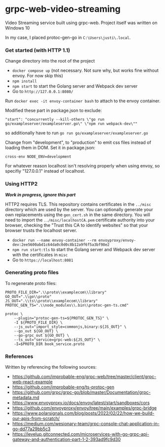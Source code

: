 # grpc-web-video-streaming

Video Streaming service built using grpc-web. Project itself was written on Windows 10

In my case, I placed protoc-gen-go in `C:\Users\justi\.local`.

### Get started (with HTTP 1.1)

Change directory into the root of the project
* `docker compose up` (not necessary. Not sure why, but works fine without envoy. For now skip this)
* `npm install`
* `npm start` to start the Golang server and Webpack dev server
* Go to `http://127.0.0.1:8080/`

Run `docker exec -it envoy-container bash` to attach to the envoy container.

Modified these part in package.json to exclude:
```
"start": "concurrently --kill-others \"go run go/exampleserver/exampleserver.go\" \"npm run webpack-dev\""
```
so additionally have to run `go run go/exampleserver/exampleserver.go`

Change from "development", to "production" to emit css files instead of loading them in DOM. Set it in package.json:
```
cross-env NODE_ENV=development
```

For whatever reason localhost isn't resolving properly when using envoy, so specifiy "127.0.0.1" instead of localhost.

### Using HTTP2

***Work in progress, ignore this part***

HTTP2 requires TLS. This repository contains certificates in the `../misc` directory which are used by the server. You can optionally generate your own replacements using the `gen_cert.sh` in the same directory.
You will need to import the `../misc/localhostCA.pem` certificate authority into your browser, checking the "Trust this CA to identify websites" so that your browser trusts the localhost server.

* `docker run --name envoy-container --rm envoyproxy/envoy-dev:2ee5600abd1c64da0c0d0c8b12a9f6f5a3bf98e2`
* `npm run start:tls` to start the Golang server and Webpack dev server with the certificates in `misc`
* Go to `https://localhost:8081`

### Generating proto files

To regenerate proto files:
```
PROTO_FILE_DIR=".\\proto\\examplecom\\library"
GO_OUT=".\\go\\proto"
JS_OUT=".\\ts\\proto\\examplecom\\library"
PROTOC_GEN_TS=".\\node_modules\\.bin\\protoc-gen-ts.cmd"

protoc \
    --plugin="protoc-gen-ts=${PROTOC_GEN_TS}" \
    -I ${PROTO_FILE_DIR} \
    --js_out="import_style=commonjs,binary:${JS_OUT}" \
    --go_out ${GO_OUT} \
    --go-grpc_out ${GO_OUT} \
    --ts_out="service=grpc-web:${JS_OUT}" \
    -I=$PROTO_DIR book_service.proto
```

### References

Written by referencing the following sources:
* https://github.com/improbable-eng/grpc-web/tree/master/client/grpc-web-react-example
* https://github.com/improbable-eng/ts-protoc-gen
* https://github.com/grpc/grpc-go/blob/master/Documentation/grpc-metadata.md
* https://www.envoyproxy.io/docs/envoy/latest/start/sandboxes/cors
* https://github.com/envoyproxy/envoy/tree/main/examples/grpc-bridge
* https://www.polarsignals.com/blog/posts/2022/02/22/how-we-build-our-apis-from-scratch/
* https://medium.com/wesionary-team/grpc-console-chat-application-in-go-dd77a29bb5c3
* https://levelup.gitconnected.com/microservices-with-go-grpc-api-gateway-and-authentication-part-1-2-393ad9fc9d30